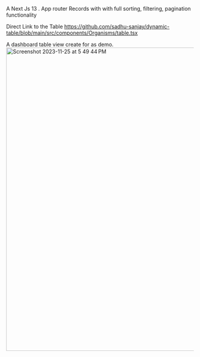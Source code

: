 A Next Js 13 . App router Records with with full sorting, filtering, pagination functionality

Direct Link to the Table
https://github.com/sadhu-sanjay/dynamic-table/blob/main/src/components/Organisms/table.tsx

A dashboard table view create for as demo. 
<img width="813" alt="Screenshot 2023-11-25 at 5 49 44 PM" src="https://github.com/sadhu-sanjay/dynamic-table/assets/10679621/6c27fd18-430e-42c1-80ab-f175302f52a0">
